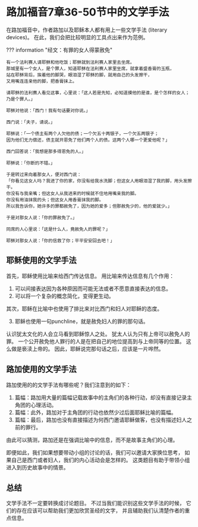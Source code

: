 # 路加福音7章36-50节中的文学手法

在路加福音中，作者路加以及耶稣本人都有用上一些文学手法 (literary devices)。
在此，我们会把比较明显的工具点出来作为范例。

??? information "经文：有罪的女人得蒙赦免"

    有一个法利赛人请耶稣和他吃饭；耶稣就到法利赛人家里去坐席。
    那城里有一个女人，是个罪人，知道耶稣在法利赛人家里坐席，就拿着盛香膏的玉瓶，
    站在耶稣背后，挨着他的脚哭，眼泪湿了耶稣的脚，就用自己的头发擦干，
    又用嘴连连亲他的脚，把香膏抹上。

    请耶稣的法利赛人看见这事，心里说：「这人若是先知，必知道摸他的是谁，是个怎样的女人；乃是个罪人。」

    耶稣对他说：「西门！我有句话要对你说。」

    西门说：「夫子，请说。」

    耶稣说：「一个债主有两个人欠他的债；一个欠五十两银子，一个欠五两银子；
    因为他们无力偿还，债主就开恩免了他们两个人的债。这两个人哪一个更爱他呢？」

    西门回答说：「我想是那多得恩免的人。」

    耶稣说：「你断的不错。」

    于是转过来向着那女人，便对西门说：
    「你看见这女人吗？我进了你的家，你没有给我水洗脚；但这女人用眼泪湿了我的脚，用头发擦干。
    你没有与我亲嘴；但这女人从我进来的时候就不住地用嘴亲我的脚。
    你没有用油抹我的头；但这女人用香膏抹我的脚。
    所以我告诉你，她许多的罪都赦免了，因为她的爱多；但那赦免少的，他的爱就少。」

    于是对那女人说：「你的罪赦免了。」

    同席的人心里说：「这是什么人，竟赦免人的罪呢？」

    耶稣对那女人说：「你的信救了你；平平安安回去吧！」

## 耶稣使用的文学手法

首先，耶稣使用比喻来给西门传达信息。
用比喻来传达信息有几个作用：

1. 可以间接表达因为各种原因而可能无法或者不愿意直接表达的信息。
2. 可以将一个复杂的概念简化，变得更生动。

其次，耶稣在比喻中也使用了排比来对比西门和妇人对耶稣的态度。

3. 耶稣也使用一句punchline，就是赦免妇人的罪的那句话。

认识犹太文化的人会立马看到耶稣惊人之处。
犹太人认为只有上帝可以赦免人的罪。
一个公开赦免他人罪行的人是在把自己的地位提高到与上帝同等的位置。
这么做是亵渎上帝的。
因此，耶稣说完那句话之后，应该是一片哗然。

## 路加使用的文学手法

路加使用的的文学手法有哪些呢？我们注意到的如下：

1. 篇幅：路加用大量的篇幅记载故事中的主角们的各种行动，却没有直接记录主角团的心理活动。
2. 篇幅：此外，路加对于主角团的行动也依然少过后面耶稣比喻的篇幅。
3. 篇幅：最后，路加也没有直接描述为何西门邀请耶稣做客，也没有描述妇人之前的罪行。

由此可以猜测，路加还是在强调比喻中的信息，而不是故事主角们的心理。

即便如此，我们如果想要带动小组的讨论的话，我们可以邀请大家换位思考，
如果自己是西门或者妇人，我们的内心活动会是怎样的。
这类题目有助于带领小组进入到历史故事中的情景。

## 总结

文学手法不一定要转换成讨论题目。
不过当我们能识别这些文学手法的时候，
它们的存在应该可以帮助我们更加欣赏圣经的文字，
并且辅助我们认清楚作者的重点信息。
